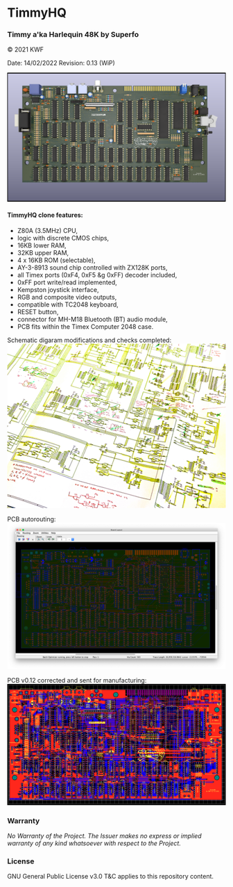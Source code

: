 # TimmyHQ
### Timmy a'ka Harlequin 48K by Superfo

© 2021 KWF

Date: 14/02/2022
Revision: 0.13 (WiP)

![TimmyHQ](/Docs/THQ_PCB_01.png)

#### TimmyHQ clone features:

* Z80A (3.5MHz) CPU,
* logic with discrete CMOS chips,
* 16KB lower RAM,
* 32KB upper RAM,
* 4 x 16KB ROM (selectable),
* AY-3-8913 sound chip controlled with ZX128K ports,
* all Timex ports (0xF4, 0xF5 &g 0xFF) decoder included,
* 0xFF port write/read implemented,
* Kempston joystick interface,
* RGB and composite video outputs,
* compatible with TC2048 keyboard,
* RESET button,
* connector for MH-M18 Bluetooth (BT) audio module,
* PCB fits within the Timex Computer 2048 case.

Schematic digaram modifications and checks completed:
![TimmyHQ](/Docs/THQ_02.jpg)

PCB autorouting:
![TimmyHQ](/Docs/PCB_v0.12_routing.png)

PCB v0.12 corrected and sent for manufacturing:
![TimmyHQ](/Docs/THQ_08.png)

### Warranty

*No Warranty of the Project. The Issuer makes no express or implied warranty of any kind whatsoever with respect to the Project.*

### License

GNU General Public License v3.0 T&C applies to this repository content.
